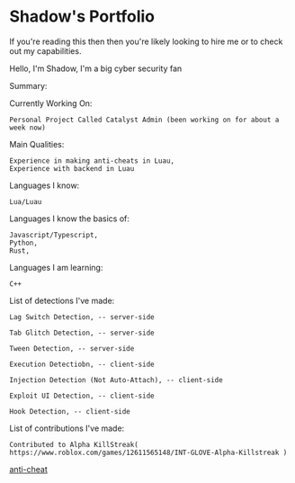 # Shadow's Portfolio

If you're reading this then then you're likely looking to hire me or to check out my capabilities.

Hello, I'm Shadow, 
I'm a big cyber security fan


Summary: 

  Currently Working On:
  
    Personal Project Called Catalyst Admin (been working on for about a week now)
  
  Main Qualities:
  
    Experience in making anti-cheats in Luau,
    Experience with backend in Luau
    

  Languages I know:
  
    Lua/Luau
  
  Languages I know the basics of:
  
    Javascript/Typescript,
    Python,
    Rust,
  
  Languages I am learning:
  
    C++

  List of detections I've made:
   
    Lag Switch Detection, -- server-side  
    
    Tab Glitch Detection, -- server-side  
    
    Tween Detection, -- server-side  
    
    Execution Detectiobn, -- client-side  
    
    Injection Detection (Not Auto-Attach), -- client-side
    
    Exploit UI Detection, -- client-side  
    
    Hook Detection, -- client-side  
  

  List of contributions I've made: 

    Contributed to Alpha KillStreak( https://www.roblox.com/games/12611565148/INT-GLOVE-Alpha-Killstreak )

[anti-cheat](https://www.roblox.com/games/14540829890/Untitled-AC)
